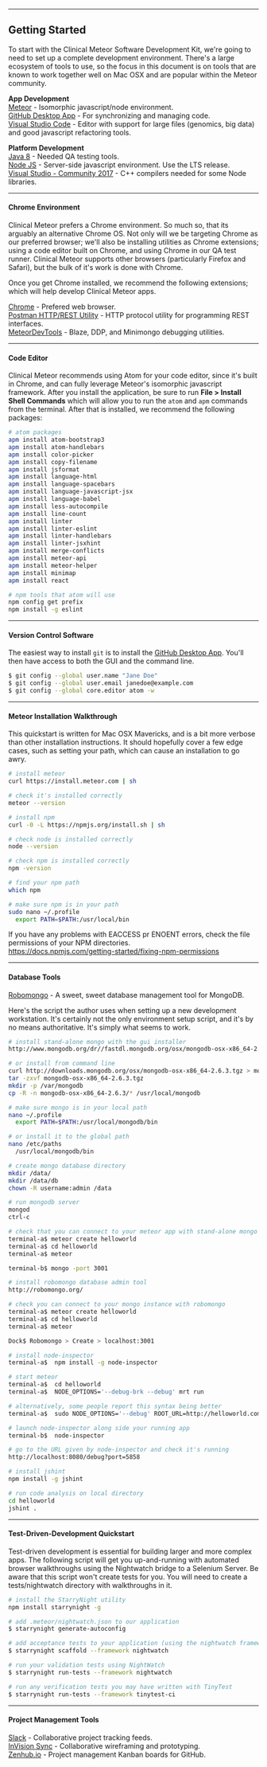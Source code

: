 -----------------------------------------------
## Getting Started  

To start with the Clinical Meteor Software Development Kit, we're going to need to set up a complete development environment.  There's a large ecosystem of tools to use, so the focus in this document is on tools that are known to work together well on Mac OSX and are popular within the Meteor community.   


**App Development**  
[Meteor](https://www.meteor.com/) - Isomorphic javascript/node environment.  
[GitHub Desktop App](https://desktop.github.com/) - For synchronizing and managing code.    
[Visual Studio Code](https://code.visualstudio.com/) - Editor with support for large files (genomics, big data) and good javascript refactoring tools.  

**Platform Development**    
[Java 8](http://www.oracle.com/technetwork/java/javase/downloads/jdk8-downloads-2133151.html) - Needed QA testing tools.  
[Node JS](http://nodejs.org/en/) - Server-side javascript environment. Use the LTS release.    
[Visual Studio - Community 2017](https://www.visualstudio.com/downloads/) - C++ compilers needed for some Node libraries.    


-----------------------------------------------
#### Chrome Environment  

Clinical Meteor prefers a Chrome environment.  So much so, that its arguably an alternative Chrome OS.  Not only will we be targeting Chrome as our preferred browser; we'll also be installing utilities as Chrome extensions; using a code editor built on Chrome, and using Chrome in our QA test runner.  Clinical Meteor supports other browsers (particularly Firefox and Safari), but the bulk of it's work is done with Chrome.  

Once you get Chrome installed, we recommend the following extensions; which will help develop Clinical Meteor apps.  

[Chrome](https://www.google.com/chrome/browser/desktop/) - Prefered web browser.  
[Postman HTTP/REST Utility](https://www.getpostman.com/) - HTTP protocol utility for programming REST interfaces.  
[MeteorDevTools](https://chrome.google.com/webstore/detail/meteor-devtools/ippapidnnboiophakmmhkdlchoccbgje) - Blaze, DDP, and Minimongo debugging utilities.

-----------------------------------------------
#### Code Editor

Clinical Meteor recommends using Atom for your code editor, since it's built in Chrome, and can fully leverage Meteor's isomorphic javascript framework.  After you install the application, be sure to run **File > Install Shell Commands** which will allow you to run the `atom` and `apm` commands from the terminal.  After that is installed, we recommend the following packages:  

```sh
# atom packages
apm install atom-bootstrap3
apm install atom-handlebars
apm install color-picker
apm install copy-filename
apm install jsformat
apm install language-html
apm install language-spacebars
apm install language-javascript-jsx
apm install language-babel
apm install less-autocompile
apm install line-count
apm install linter
apm install linter-eslint
apm install linter-handlebars
apm install linter-jsxhint
apm install merge-conflicts
apm install meteor-api
apm install meteor-helper
apm install minimap
apm install react

# npm tools that atom will use
npm config get prefix  
npm install -g eslint
```

-----------------------------------------------
#### Version Control Software     

The easiest way to install `git` is to install the [GitHub Desktop App](https://desktop.github.com/).  You'll then have access to both the GUI and the command line.   

```sh
$ git config --global user.name "Jane Doe"
$ git config --global user.email janedoe@example.com
$ git config --global core.editor atom -w
```

-----------------------------------------------
#### Meteor Installation Walkthrough  

This quickstart is written for Mac OSX Mavericks, and is a bit more verbose than other installation instructions.  It should hopefully cover a few edge cases, such as setting your path, which can cause an installation to go awry.  

````sh
# install meteor
curl https://install.meteor.com | sh

# check it's installed correctly
meteor --version

# install npm
curl -0 -L https://npmjs.org/install.sh | sh

# check node is installed correctly
node --version

# check npm is installed correctly
npm -version

# find your npm path
which npm

# make sure npm is in your path
sudo nano ~/.profile
  export PATH=$PATH:/usr/local/bin
 ````


If you have any problems with EACCESS pr ENOENT errors, check the file permissions of your NPM directories.  
https://docs.npmjs.com/getting-started/fixing-npm-permissions


-----------------------------------------------
#### Database Tools  

[Robomongo](http://robomongo.org/) - A sweet, sweet database management tool for MongoDB.

Here's the script the author uses when setting up a new development workstation.  It's certainly not the only environment setup script, and it's by no means authoritative.  It's simply what seems to work.


````sh
# install stand-alone mongo with the gui installer
http://www.mongodb.org/dr//fastdl.mongodb.org/osx/mongodb-osx-x86_64-2.6.3.tgz/download

# or install from command line
curl http://downloads.mongodb.org/osx/mongodb-osx-x86_64-2.6.3.tgz > mongodb-osx-x86_64-2.6.3.tgz
tar -zxvf mongodb-osx-x86_64-2.6.3.tgz
mkdir -p /var/mongodb
cp -R -n mongodb-osx-x86_64-2.6.3/* /usr/local/mongodb

# make sure mongo is in your local path
nano ~/.profile
  export PATH=$PATH:/usr/local/mongodb/bin

# or install it to the global path
nano /etc/paths
  /usr/local/mongodb/bin

# create mongo database directory
mkdir /data/
mkdir /data/db
chown -R username:admin /data

# run mongodb server
mongod
ctrl-c

# check that you can connect to your meteor app with stand-alone mongo
terminal-a$ meteor create helloworld
terminal-a$ cd helloworld
terminal-a$ meteor

terminal-b$ mongo -port 3001

# install robomongo database admin tool
http://robomongo.org/

# check you can connect to your mongo instance with robomongo
terminal-a$ meteor create helloworld
terminal-a$ cd helloworld
terminal-a$ meteor

Dock$ Robomongo > Create > localhost:3001

# install node-inspector
terminal-a$  npm install -g node-inspector

# start meteor
terminal-a$  cd helloworld
terminal-a$  NODE_OPTIONS='--debug-brk --debug' mrt run

# alternatively, some people report this syntax being better
terminal-a$  sudo NODE_OPTIONS='--debug' ROOT_URL=http://helloworld.com meteor --port 80

# launch node-inspector along side your running app
terminal-b$  node-inspector

# go to the URL given by node-inspector and check it's running
http://localhost:8080/debug?port=5858

# install jshint
npm install -g jshint

# run code analysis on local directory
cd helloworld
jshint .

````


-----------------------------------------------
#### Test-Driven-Development Quickstart  

Test-driven development is essential for building larger and more complex apps.  The following script will get you up-and-running with automated browser walkthroughs using the Nightwatch bridge to a Selenium Server.  Be aware that this script won't create tests for you.  You will need to create a tests/nightwatch directory with walkthroughs in it.

````sh
# install the StarryNight utility
npm install starrynight -g

# add .meteor/nightwatch.json to our application
$ starrynight generate-autoconfig

# add acceptance tests to your application (using the nightwatch framework)
$ starrynight scaffold --framework nightwatch

# run your validation tests using NightWatch
$ starrynight run-tests --framework nightwatch

# run any verification tests you may have written with TinyTest
$ starrynight run-tests --framework tinytest-ci

````  




-----------------------------------------------
#### Project Management Tools  

[Slack](https://slack.com/) - Collaborative project tracking feeds.    
[InVision Sync](http://blog.invisionapp.com/an-all-new-invision-sync/) - Collaborative wireframing and prototyping.  
[Zenhub.io](zenhub.io) - Project management Kanban boards for GitHub.  
